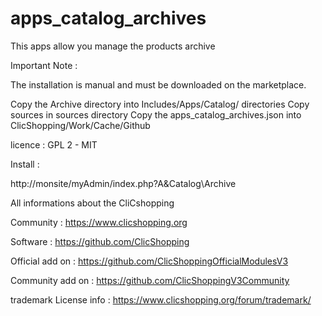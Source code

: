 # apps_catalog_archives


This apps allow you manage the products archive

Important Note :

 
The installation is manual and must be downloaded on the marketplace.

Copy the Archive directory into  Includes/Apps/Catalog/ directories
Copy sources in sources directory
Copy the apps_catalog_archives.json into ClicShopping/Work/Cache/Github

licence  : GPL 2 - MIT

Install :

http://monsite/myAdmin/index.php?A&Catalog\Archive


All informations about the CliCshopping

 Community : https://www.clicshopping.org

 Software : https://github.com/ClicShopping

 Official add on : https://github.com/ClicShoppingOfficialModulesV3

 Community add on : https://github.com/ClicShoppingV3Community

 trademark License info : https://www.clicshopping.org/forum/trademark/ 



